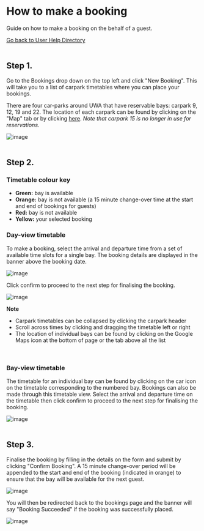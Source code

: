 # How to make a booking
Guide on how to make a booking on the behalf of a guest. 

[Go back to User Help Directory](user_directory.md)
<br><br>

## Step 1.

Go to the Bookings drop down on the top left and click "New Booking". This will take you to a list of carpark timetables where you can place your bookings. 

There are four car-parks around UWA that have reservable bays: carpark 9, 12, 19 and 22. The location of each carpark can be found by clicking on the "Map" tab or by clicking [here](http://192.168.1.134:5000/static/media/images/carpark-map.jpg). *Note that carpark 15 is no longer in use for reservations.*

 ![image](https://user-images.githubusercontent.com/88474382/136699107-958b511c-2923-4c14-b748-ca0b6734d805.png)
<br><br>

## Step 2.

### Timetable colour key
- **Green:** bay is available
- **Orange:** bay is not available (a 15 minute change-over time at the start and end of bookings for guests)
- **Red:** bay is not available
- **Yellow:** your selected booking

### Day-view timetable
To make a booking, select the arrival and departure time from a set of available time slots for a single bay. The booking details are displayed in the banner above the booking date. 

![image](https://user-images.githubusercontent.com/88474382/136699168-0f906385-c6c0-4807-a72f-66063ceef9fc.png)

Click confirm to proceed to the next step for finalising the booking.

![image](https://user-images.githubusercontent.com/88474382/136699162-571f3ad2-61c2-4176-a6a2-6ae05085822d.png)

**Note**
- Carpark timetables can be collapsed by clicking the carpark header
- Scroll across times by clicking and dragging the timetable left or right
- The location of individual bays can be found by clicking on the Google Maps icon at the bottom of page or the tab above all the list
<br>

### Bay-view timetable

The timetable for an individual bay can be found by clicking on the car icon on the timetable corresponding to the numbered bay. Bookings can also be made through this timetable view. Select the arrival and departure time on the timetable then click confirm to proceed to the next step for finalising the booking.

![image](https://user-images.githubusercontent.com/88474382/135716637-b901074b-9294-49f1-be96-c416822d6144.png)
<br><br>

## Step 3.

Finalise the booking by filling in the details on the form and submit by clicking "Confirm Booking". A 15 minute change-over period will be appended to the start and end of the booking (indicated in orange) to ensure that the bay will be available for the next guest.

![image](https://user-images.githubusercontent.com/88474382/136699185-b1d670dd-0acb-45c8-b4d8-c8da6cbe7adf.png)

You will then be redirected back to the bookings page and the banner will say "Booking Succeeded" if the booking was successfully placed.

![image](https://user-images.githubusercontent.com/88474382/136699233-11945c20-4f5e-4ecf-8bb2-bef3219fbd21.png)
<br><br>

 

